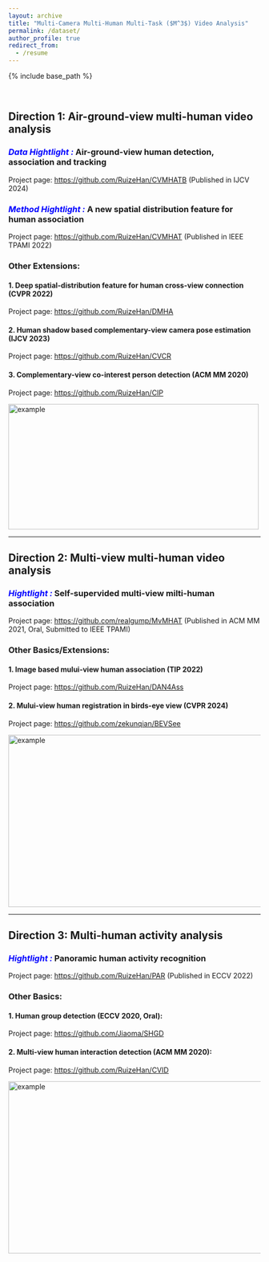 ```yaml
---
layout: archive
title: "Multi-Camera Multi-Human Multi-Task ($M^3$) Video Analysis"
permalink: /dataset/
author_profile: true
redirect_from:
  - /resume
---
```


{% include base_path %}

 <br/>
 
## Direction 1: Air-ground-view multi-human video analysis

### ***<font color=Blue>Data Hightlight :</font>*** Air-ground-view human detection, association and tracking
  
Project page: https://github.com/RuizeHan/CVMHATB  (Published in IJCV 2024)

### ***<font color=Blue>Method Hightlight :</font>*** A new spatial distribution feature for human association

Project page: https://github.com/RuizeHan/CVMHAT  (Published in IEEE TPAMI 2022)


### Other Extensions:

#### 1. Deep spatial-distribution feature for human cross-view connection (CVPR 2022)
Project page: https://github.com/RuizeHan/DMHA

#### 2. Human shadow based complementary-view camera pose estimation (IJCV 2023)
Project page: https://github.com/RuizeHan/CVCR

#### 3. Complementary-view co-interest person detection (ACM MM 2020)
Project page: https://github.com/RuizeHan/CIP

<img src="http://ruizehan.github.io/images/example_cvmhat.png" width="500" height="250" alt="example"/><br/>

---


## Direction 2: Multi-view multi-human video analysis

### ***<font color=Blue>Hightlight : </font>*** Self-supervided multi-view milti-human association

Project page: https://github.com/realgump/MvMHAT  (Published in ACM MM 2021, Oral, Submitted to IEEE TPAMI)


### Other Basics/Extensions:

#### 1. Image based mului-view human association (TIP 2022)
Project page: https://github.com/RuizeHan/DAN4Ass

#### 2. Mului-view human registration in birds-eye view (CVPR 2024)
Project page: https://github.com/zekunqian/BEVSee


<img src="http://ruizehan.github.io/images/mvmhat.png" width="625" height="343" alt="example"/><br/>

---

## Direction 3: Multi-human activity analysis

###  ***<font color=Blue>Hightlight :</font>*** Panoramic human activity recognition 

Project page: https://github.com/RuizeHan/PAR (Published in ECCV 2022)

### Other Basics:

#### 1. Human group detection (ECCV 2020, Oral):
Project page: https://github.com/Jiaoma/SHGD

#### 2. Multi-view human interaction detection (ACM MM 2020):
Project page: https://github.com/RuizeHan/CVID

<img src="http://ruizehan.github.io/images/example_par.png" width="825" height="343" alt="example"/><br/>
